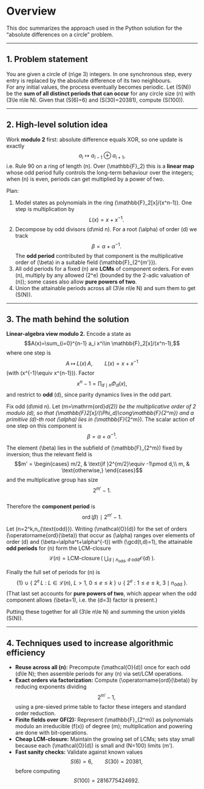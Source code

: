# Overview

This doc summarizes the approach used in the Python solution for the “absolute differences on a circle” problem.

---

## 1. Problem statement

You are given a circle of \(n\ge 3\) integers. In one synchronous step, every entry is replaced by the absolute difference of its two neighbours.  
For any initial values, the process eventually becomes periodic. Let \(S(N)\) be the **sum of all distinct periods that can occur** for any circle size \(n\) with \(3\le n\le N\). Given that \(S(6)=6\) and \(S(30)=20381\), compute \(S(100)\).

---

## 2. High-level solution idea

Work **modulo 2** first: absolute difference equals XOR, so one update is exactly
$$a_i \mapsto a_{i-1}\oplus a_{i+1},$$
i.e. Rule 90 on a ring of length \(n\). Over \(\mathbb{F}_2\) this is a **linear map** whose odd period fully controls the long-term behaviour over the integers; when \(n\) is even, periods can get multiplied by a power of two.

Plan:
1. Model states as polynomials in the ring \(\mathbb{F}_2[x]/(x^n-1)\). One step is multiplication by $$L(x)=x+x^{-1}.$$
2. Decompose by odd divisors \(d\mid n\). For a root \(\alpha\) of order \(d\) we track $$\beta=\alpha+\alpha^{-1}.$$
   The **odd period** contributed by that component is the multiplicative order of \(\beta\) in a suitable field \(\mathbb{F}_{2^{m'}}\).
3. All odd periods for a fixed \(n\) are **LCMs** of component orders. For even \(n\), multiply by any allowed \(2^e\) (bounded by the 2-adic valuation of \(n\)); some cases also allow **pure powers of two**.
4. Union the attainable periods across all \(3\le n\le N\) and sum them to get \(S(N)\).

---

## 3. The math behind the solution

**Linear-algebra view modulo 2.** Encode a state as
$$A(x)=\sum_{i=0}^{n-1} a_i x^i\in \mathbb{F}_2[x]/(x^n-1),$$
where one step is
$$A\;\longmapsto\; L(x)\,A,\qquad L(x)=x+x^{-1}$$
(with \(x^{-1}\equiv x^{n-1}\)). Factor
$$x^n-1=\prod_{d\mid n}\Phi_d(x),$$
and restrict to **odd** \(d\), since parity dynamics lives in the odd part.

Fix odd \(d\mid n\). Let \(m=\mathrm{ord}_d(2)\) be the multiplicative order of 2 modulo \(d\), so that \(\mathbb{F}_2[x]/(\Phi_d)\cong\mathbb{F}_{2^m}\) and a primitive \(d\)-th root \(\alpha\) lies in \(\mathbb{F}_{2^m}\). The scalar action of one step on this component is
$$\beta = \alpha+\alpha^{-1}.$$

The element \(\beta\) lies in the subfield of \(\mathbb{F}_{2^m}\) fixed by inversion; thus the relevant field is
$$m' = \begin{cases}
m/2, & \text{if }2^{m/2}\equiv -1\pmod d,\\
m, & \text{otherwise,}
\end{cases}$$
and the multiplicative group has size $$2^{m'}-1.$$  
Therefore the **component period** is
$$\operatorname{ord}(\beta)\ \mid\ 2^{m'}-1.$$

Let \(n=2^k\,n_{\text{odd}}\). Writing \(\mathcal{O}(d)\) for the set of orders \(\operatorname{ord}(\beta)\) that occur as \(\alpha\) ranges over elements of order \(d\) and \(\beta=\alpha^t+\alpha^{-t}\) with \(\gcd(t,d)=1\), the attainable **odd periods** for \(n\) form the LCM-closure
$$\mathcal{L}(n)=\operatorname{LCM\text{-}closure}\Big(\ \bigcup_{d\mid n_{\text{odd}},\ d\text{ odd}}\mathcal{O}(d)\ \Big).$$

Finally the full set of periods for \(n\) is
$$\big\{1\big\}\ \cup\ \big\{\ 2^e\,L\ :\ L\in\mathcal{L}(n),\ L>1,\ 0\le e\le k\ \big\}\ \cup\ \big\{\ 2^e\ :\ 1\le e\le k,\ 3\mid n_{\text{odd}}\ \big\}.$$
(That last set accounts for **pure powers of two**, which appear when the odd component allows \(\beta=1\), i.e. the \(d=3\) factor is present.)

Putting these together for all \(3\le n\le N\) and summing the union yields \(S(N)\).

---

## 4. Techniques used to increase algorithmic efficiency

- **Reuse across all \(n\):** Precompute \(\mathcal{O}(d)\) once for each odd \(d\le N\); then assemble periods for any \(n\) via set/LCM operations.
- **Exact orders via factorization:** Compute \(\operatorname{ord}(\beta)\) by reducing exponents dividing $$2^{m'}-1,$$ using a pre-sieved prime table to factor these integers and standard order reduction.
- **Finite fields over GF(2):** Represent \(\mathbb{F}_{2^m}\) as polynomials modulo an irreducible \(f(x)\) of degree \(m\); multiplication and powering are done with bit-operations.
- **Cheap LCM-closure:** Maintain the growing set of LCMs; sets stay small because each \(\mathcal{O}(d)\) is small and \(N=100\) limits \(m'\).
- **Fast sanity checks:** Validate against known values $$S(6)=6,\qquad S(30)=20381,$$ before computing $$S(100)=2816775424692.$$
